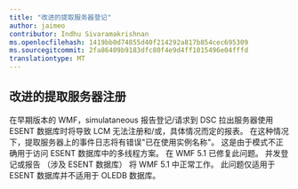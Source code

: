 ```yaml
---
title: "改进的提取服务器登记"
author: jaimeo
contributor: Indhu Sivaramakrishnan
ms.openlocfilehash: 1419bb0d74855d40f214292a817b854cec695309
ms.sourcegitcommit: 2fa86409b9183dfc80f4e9d4ff1015496e04fffd
translationtype: MT
---
```

## 改进的提取服务器注册 ##

在早期版本的 WMF，simulataneous 报告登记/请求到 DSC 拉出服务器使用 ESENT 数据库时将导致 LCM 无法注册和/或，具体情况而定的报表。 在这种情况下，提取服务器上的事件日志将有错误"已在使用实例名称"。
这是由于模式不正确用于访问 ESENT 数据库中的多线程方案。 在 WMF 5.1 已修复此问题。 并发登记或报告 （涉及 ESENT 数据库） 将 WMF 5.1 中正常工作。 此问题仅适用于 ESENT 数据库并不适用于 OLEDB 数据库。 
